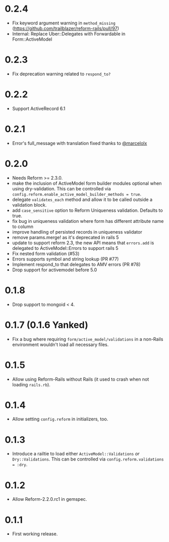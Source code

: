 # 0.2.4

* Fix keyword argument warning in `method_missing` (https://github.com/trailblazer/reform-rails/pull/97)
* Internal: Replace Uber::Delegates with Forwardable in Form::ActiveModel

# 0.2.3

* Fix deprecation warning related to `respond_to?`

# 0.2.2

* Support ActiveRecord 6.1

# 0.2.1

* Error's full_message  with translation fixed thanks to [@marcelolx](https://github.com/trailblazer/reform-rails/pull/85)

# 0.2.0

* Needs Reform >= 2.3.0.
* make the inclusion of ActiveModel form builder modules optional when using dry-validation. This can be controlled via `config.reform.enable_active_model_builder_methods = true`.
* delegate `validates_each` method and allow it to be called outside a validation block.
* add `case_sensitive` option to Reform Uniqueness validation. Defaults to true.
* fix bug in uniqueness validation where form has different attribute name to column
* improve handling of persisted records in uniqueness validator
* remove params.merge! as it's deprecated in rails 5
* update to support reform 2.3, the new API means that `errors.add` is delegated to ActiveModel::Errors to support rails 5
* Fix nested form validation (#53)
* Errors supports symbol and string lookup (PR #77)
* Implement respond_to that delegates to AMV errors (PR #78)
* Drop support for activemodel before 5.0

# 0.1.8
* Drop support to mongoid < 4.

# 0.1.7 (0.1.6 Yanked)

* Fix a bug where requiring `form/active_model/validations` in a non-Rails environment wouldn't load all necessary files.

# 0.1.5

* Allow using Reform-Rails without Rails (it used to crash when not loading `rails.rb`).

# 0.1.4

* Allow setting `config.reform` in initializers, too.

# 0.1.3

* Introduce a railtie to load either `ActiveModel::Validations` *or* `Dry::Validations`. This can be controlled via `config.reform.validations = :dry`.

# 0.1.2

* Allow Reform-2.2.0.rc1 in gemspec.

# 0.1.1

* First working release.
